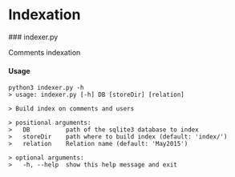 # Indexation

### indexer.py

Comments indexation

#### Usage

    python3 indexer.py -h
    > usage: indexer.py [-h] DB [storeDir] [relation]
    
    > Build index on comments and users
    
    > positional arguments:
    >   DB          path of the sqlite3 database to index
    >   storeDir    path where to build index (default: 'index/')
    >   relation    Relation name (default: 'May2015')
    
    > optional arguments:
    >   -h, --help  show this help message and exit
